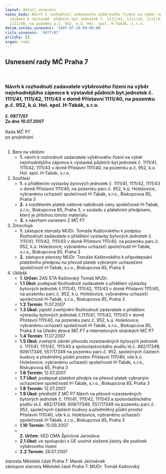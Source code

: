 ```yaml
---
layout: detail_usneseni
nazev_bodu: Návrh k rozhodnutí zadavatele výběrového řízení na výběr nejvhodnějšího
  zájemce k výstavbě  půdních byt.jednotek č. 1111/41, 1111/42, 1111/43 v domě Přístavní
  1111/40, na pozemku p.č. 952, k.ú. Hol. spol. H-Tabák, s.r.o.
datum_vzniku_usneseni: '2007-07-10 00:00:00'
cislo_usneseni: '0877/07'
prilohy: []
organ: rada
---
```

<div id="ucUsn_pList" class="usn">
	<span><h2>Usnesení rady MČ Praha 7 </h2>
<br></span><div class="standBody">
<span><h3>Návrh k rozhodnutí zadavatele výběrového řízení na výběr nejvhodnějšího zájemce k výstavbě  půdních byt.jednotek č. 1111/41, 1111/42, 1111/43 v domě Přístavní 1111/40, na pozemku p.č. 952, k.ú. Hol. spol. H-Tabák, s.r.o.</h3></span><div class="center">
		<strong>č. 0877/07</strong><br>
	</div>
<div class="center">
		<strong>Ze dne 10.07.2007</strong><br><br>
	</div>Rada MČ P7<br> po projednání<br><br><ol>
<li>Bere na vědomí<ul><li>
<strong>1.</strong> návrh k rozhodnutí zadavatele výběrového řízení na výběr nejvhodnějšího zájemce k výstavbě  půdních byt.jednotek č. 1111/41, 1111/42, 1111/43 v domě Přístavní 1111/40, na pozemku p.č. 952, k.ú. Hol. spol. H-Tabák, s.r.o.</li></ul>
</li>
<li>Souhlasí<ul>
<li>
<strong>1.</strong> s přidělením výstavby bytových jednotek č. 1111/41, 1111/42, 1111/43 v domě Přístavní 1111/40, na pozemku parc.č. 952, k.ú. Holešovice, vybranému uchazeči společnosti H-Tabák, s.r.o., Biskupcova 85, Praha 3</li>
<li>
<strong>2.</strong> s rozdělením plateb celkové nabídnuté ceny společností H-Tabák, s.r.o., Biskupcova 85, Praha 3, v souladu s platebním předpisem, který je přílohou tohoto materiálu</li>
<li>
<strong>3.</strong> s návrhem usnesení Z MČ P7</li>
</ul>
</li>
<li>Zmocňuje<ul>
<li>
<strong>1.</strong> zástupce starosty MUDr. Tomáše Kaštovského k podpisu Rozhodnutí zadavatele o přidělení výstavby bytových jednotek č. 1111/41, 1111/42, 1111/43 v domě Přístavní 1111/40, na pozemku parc.č. 952, k.ú. Holešovice, vybranému uchazeči společnosti H-Tabák, s.r.o., Biskupcova 85, Praha 3</li>
<li>
<strong>2.</strong> zástupce starosty MUDr. Tomáše Kaštovského k připodepsání platebního předpisu na převod plateb vybraným uchazečem společností H-Tabák, s.r.o., Biskupcova 85, Praha 3   </li>
</ul>
</li>
<li>Ukládá<ul>
<li>
<strong>1. Určen: </strong>ZAS STA Kaštovský Tomáš MUDr.</li>
<li>
<strong>1.1 Úkol: </strong>podepsat Rozhodnutí zadavatele o přidělení výstavby bytových jednotek č.1111/41, 1111/42, 1111/43 v domě Přístavní 1111/40, na pozemku parc.č. 952, k.ú. Holešovice, vybranému uchazeči společnosti H-Tabák, s.r.o., Biskupcova 85, Praha 3 </li>
<li>
<strong>1.2 Termín: </strong>11.07.2007</li>
<li>
<strong>1.3 Úkol: </strong>zajistit zveřejnění Rozhodnutí zadavatele o přidělení výstavby bytových jednotek č.1111/41, 1111/42, 1111/43 v domě Přístavní 1111/40, na pozemku parc.č. 952, k.ú. Holešovice, vybranému uchazeči společnosti H-Tabák, s.r.o., Biskupcova 85, Praha 3 na Úřední desce MČ P7 a internetových stránkách MČ P7 </li>
<li>
<strong>1.4 Termín: </strong>11.07.2007</li>
<li>
<strong>1.5 Úkol: </strong>zveřejnit záměr převodu rozestavěných bytových jednotek č. 1111/41, 1111/42, 1111/43 a spoluvlastnického podílu id.č. 482/17349, 609/17349, 557/17349 na pozemku parc.č. 952, společných částech budovy a předmětný půdní prostor Přístavní 1111/40, vše k.ú. Holešovice, vybranému uchazeči společnosti H-Tabák, s.r.o., Biskupcova 85, Praha 3 </li>
<li>
<strong>1.6 Termín: </strong>12.07.2007</li>
<li>
<strong>1.7 Úkol: </strong>podepsat platební předpis na převod plateb vybraným uchazečem společností H-Tabák, s.r.o., Biskupcova 85, Praha 3</li>
<li>
<strong>1.8 Termín: </strong>12.07.2007</li>
<li>
<strong>1.9 Úkol: </strong>předložit Z MČ P7 Návrh na převod rozestavěných bytových jednotek č. 1111/41, 1111/42, 1111/43 a spoluvlastnického podílu id.č. 482/17349, 609/17349, 557/17349 na pozemku parc.č. 952, společných částech budovy a předmětný půdní prostor Přístavní 1111/40, vše k.ú. Holešovice, vybranému uchazeči společnosti H-Tabák, s.r.o., Biskupcova 85, Praha 3 </li>
<li>
<strong>1.10 Termín: </strong>10.09.2007</li>
<li>
<strong><br>2. Určen: </strong>VED OMA Špiclová Jaroslava</li>
<li>
<strong>2.1 Úkol: </strong>ve spolupráci s ÚE uvolnit složené jistoty dle podínek výběrového řízení </li>
<li>
<strong>2.2 Termín: </strong>26.07.2007</li>
</ul>
</li>
</ol>starosta Městské části Praha 7: Marek Ječmének<br>zástupce starosty Městské části Praha 7: MUDr. Tomáš Kaštovský 
</div>
</div>